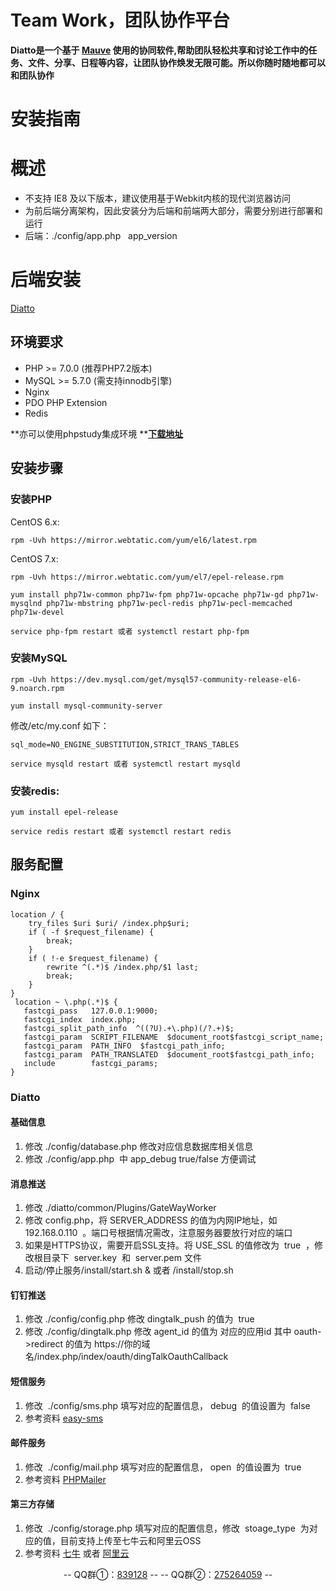 # Team Work，团队协作平台

**Diatto是一个基于 [Mauve](https://github.com/aoju/mauve.git) 使用的协同软件,帮助团队轻松共享和讨论工作中的任务、文件、分享、日程等内容，让团队协作焕发无限可能。所以你随时随地都可以和团队协作**
 
# 安装指南

# 概述
- 不支持 IE8 及以下版本，建议使用基于Webkit内核的现代浏览器访问
- 为前后端分离架构，因此安装分为后端和前端两大部分，需要分别进行部署和运行
- 后端：./config/app.php   app_version

# 后端安装
[Diatto](https://github.com/aoju/diatto.git)
<a name="BdwQF"></a>
## 环境要求

- PHP >= 7.0.0 (推荐PHP7.2版本)
- MySQL >= 5.7.0 (需支持innodb引擎)
- Nginx
- PDO PHP Extension
- Redis

**亦可以使用phpstudy集成环境 **[**下载地址**](http://phpstudy.php.cn/index.php)
<a name="7EnRt"></a>
## 安装步骤
### 安装PHP
CentOS 6.x: 
```
rpm -Uvh https://mirror.webtatic.com/yum/el6/latest.rpm
```
CentOS 7.x: 
```
rpm -Uvh https://mirror.webtatic.com/yum/el7/epel-release.rpm
```
```
yum install php71w-common php71w-fpm php71w-opcache php71w-gd php71w-mysqlnd php71w-mbstring php71w-pecl-redis php71w-pecl-memcached php71w-devel
```
```
service php-fpm restart 或者 systemctl restart php-fpm
```
### 安装MySQL
```
rpm -Uvh https://dev.mysql.com/get/mysql57-community-release-el6-9.noarch.rpm
```
```
yum install mysql-community-server
```
修改/etc/my.conf 如下：
```
sql_mode=NO_ENGINE_SUBSTITUTION,STRICT_TRANS_TABLES
```
```
service mysqld restart 或者 systemctl restart mysqld
```
### 安装redis:
```
yum install epel-release
```
```
service redis restart 或者 systemctl restart redis
```

## 服务配置
### Nginx
```
location / { 
	try_files $uri $uri/ /index.php$uri;
    if ( -f $request_filename) {  
    	break;  
    }  
    if ( !-e $request_filename) {  
    	rewrite ^(.*)$ /index.php/$1 last;  
    	break;  
    }  
}
 location ~ \.php(.*)$ {
   fastcgi_pass   127.0.0.1:9000;
   fastcgi_index  index.php;
   fastcgi_split_path_info  ^((?U).+\.php)(/?.+)$;
   fastcgi_param  SCRIPT_FILENAME  $document_root$fastcgi_script_name;
   fastcgi_param  PATH_INFO  $fastcgi_path_info;
   fastcgi_param  PATH_TRANSLATED  $document_root$fastcgi_path_info;
   include        fastcgi_params;
}
```
### Diatto

#### 基础信息
1. 修改 ./config/database.php 修改对应信息数据库相关信息
2. 修改 ./config/app.php  中 app_debug  true/false 方便调试

#### 消息推送
1. 修改 ./diatto/common/Plugins/GateWayWorker
2. 修改 config.php，将 SERVER_ADDRESS 的值为内网IP地址，如  192.168.0.110  。端口号根据情况需改，注意服务器要放行对应的端口
3. 如果是HTTPS协议，需要开启SSL支持。将 USE_SSL 的值修改为  true  ，修改根目录下  server.key  和  server.pem 文件
4. 启动/停止服务/install/start.sh & 或者 /install/stop.sh

#### 钉钉推送
1. 修改 ./config/config.php 修改 dingtalk_push 的值为  true  
2. 修改 ./config/dingtalk.php 修改 agent_id 的值为 对应的应用id 其中 oauth->redirect 的值为 https://你的域名/index.php/index/oauth/dingTalkOauthCallback

#### 短信服务
1. 修改  ./config/sms.php 填写对应的配置信息， debug  的值设置为  false 
2. 参考资料 [easy-sms](https://github.com/overtrue/easy-sms)

#### 邮件服务
1. 修改  ./config/mail.php 填写对应的配置信息， open  的值设置为  true 
2. 参考资料 [PHPMailer](https://github.com/PHPMailer/PHPMailer)

#### 第三方存储
1. 修改  ./config/storage.php 填写对应的配置信息，修改  stoage_type  为对应的值，目前支持上传至七牛云和阿里云OSS
2. 参考资料 [七牛](https://developer.qiniu.com/) 或者 [阿里云](https://help.aliyun.com/product/31815.html)

<p align="center">
	-- QQ群①：<a href="https://shang.qq.com/wpa/qunwpa?idkey=17fadd02891457034c6536c984f0d7db29b73ea14c9b86bba39ce18ed7a90e18">839128</a> --
	-- QQ群②：<a href="https://shang.qq.com/wpa/qunwpa?idkey=c207666cbc107d03d368bde8fc15605bb883ebc482e28d440de149e3e2217460">275264059</a> --
</p>
